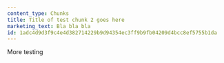 ```yaml
---
content_type: Chunks
title: Title of test chunk 2 goes here
marketing_text: Bla bla bla
id: 1adc4d9d3f9c4e4d382714229b9d94354ec3ff9b9fb04209d4bcc8ef5755b1da
---
```


More testing